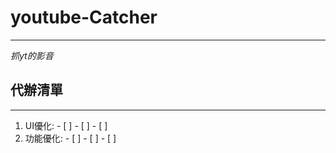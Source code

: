 # **youtube-Catcher**
---
*抓yt的影音*

## 代辦清單
---
  1. UI優化:
    - [ ]
    - [ ]
    - [ ]
  2. 功能優化: 
    - [ ]
    - [ ]
    - [ ]
